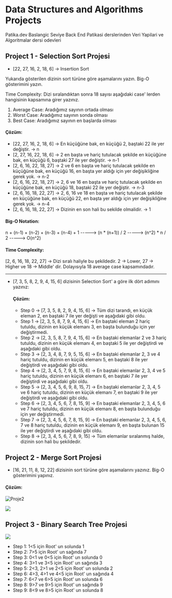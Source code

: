 # Data Structures and Algorithms Projects

 Patika.dev Baslangic Seviye Back End Patikasi derslerinden Veri Yapilari ve Algoritmalar dersi odevleri

## Project 1 - Selection Sort Projesi

- [22, 27, 16, 2, 18, 6] -> Insertion Sort

Yukarıda gösterilen dizinin sort türüne göre aşamalarını yazın. Big-O gösterimini yazın.

Time Complexity: Dizi sıralandıktan sonra 18 sayısı aşağıdaki case' lerden hangisinin kapsamına girer yazınız.

1) Average Case: Aradığımız sayının ortada olması
2) Worst Case: Aradığımız sayının sonda olması
3) Best Case: Aradığımız sayının en başlarda olması

#### Çözüm:

- [22, 27, 16, 2, 18, 6] -> En küçüğüne bak, en küçüğü 2, baştaki 22 ile yer değiştir. -> n
- [2, 27, 16, 22, 18, 6] -> 2 en başta ve hariç tutulacak şekilde en küçüğüne bak, en küçüğü 6, baştaki 27 ile yer değiştir. -> n-1
- [2, 6, 16, 22, 18, 27] -> 2 ve 6 en başta ve hariç tutulacak şekilde en küçüğüne bak, en küçüğü 16, en başta yer aldığı için yer değişikliğine gerek yok. -> n-2
- [2, 6, 16, 22, 18, 27] -> 2, 6 ve 16 en başta ve hariç tutulacak şekilde en küçüğüne bak, en küçüğü 18, baştaki 22 ile yer değiştir. -> n-3
- [2, 6, 16, 18, 22, 27] -> 2, 6, 16 ve 18 en başta ve hariç tutulacak şekilde en küçüğüne bak, en küçüğü 22, en başta yer aldığı için yer değişikliğine gerek yok. -> n-4
- [2, 6, 16, 18, 22, 27] -> Dizinin en son hali bu sekilde olmalidir. -> 1

#### Big-O Notation:

n + (n-1) + (n-2) + (n-3) + (n-4) + 1 -----> (n * (n+1)) / 2 -----> (n^2) * n / 2 -----> O(n^2)

#### Time Complexity:

[2, 6, 16, 18, 22, 27] -> Dizi sıralı haliyle bu şekildedir. 2 -> Lower, 27 -> Higher ve 18 -> Middle' dir. Dolayısıyla 18 average case kapsamındadır.

-----------------------------------------------------------------------------------

- [7, 3, 5, 8, 2, 9, 4, 15, 6] dizisinin Selection Sort' a göre ilk dört adımını yazınız:

  #### Çözüm:

  - Step 0 -> [7, 3, 5, 8, 2, 9, 4, 15, 6] -> Tüm dizi tarandı, en küçük eleman 2, en baştaki 7 ile yer değişti ve aşağıdaki gibi oldu.
  - Step 1 -> [2, 3, 5, 8, 7, 9, 4, 15, 6] -> En baştaki eleman 2 hariç tutuldu, dizinin en küçük elemanı 3, en başta bulunduğu için yer değiştirmedi.
  - Step 2 -> [2, 3, 5, 8, 7, 9, 4, 15, 6] -> En baştaki elemanlar 2 ve 3 hariç tutuldu, dizinin en küçük elemanı 4, en baştaki 5 ile yer değiştirdi ve aşağıdaki gibi oldu.
  - Step 3 -> [2, 3, 4, 8, 7, 9, 5, 15, 6] -> En baştaki elemanlar 2, 3 ve 4 hariç tutuldu, dizinin en küçük elemanı 5, en baştaki 8 ile yer değiştirdi ve aşağıdaki gibi oldu.
  - Step 4 -> [2, 3, 4, 5, 7, 9, 8, 15, 6] -> En baştaki elemanlar 2, 3, 4 ve 5 hariç tutuldu, dizinin en küçük elemanı 6, en baştaki 7 ile yer değiştirdi ve aşağıdaki gibi oldu.
  - Step 5 -> [2, 3, 4, 5, 6, 9, 8, 15, 7] -> En baştaki elemanlar 2, 3, 4, 5 ve 6 hariç tutuldu, dizinin en küçük elemanı 7, en baştaki 9 ile yer değiştirdi ve aşağıdaki gibi oldu.
  - Step 6 -> [2, 3, 4, 5, 6, 7, 8, 15, 9] -> En baştaki elemanlar 2, 3, 4, 5, 6 ve 7 hariç tutuldu, dizinin en küçük elemanı 8, en başta bulunduğu için yer değiştirmedi.
  - Step 7 -> [2, 3, 4, 5, 6, 7, 8, 15, 9] -> En baştaki elemanlar 2, 3, 4, 5, 6, 7 ve 8 hariç tutuldu, dizinin en küçük elemanı 9, en başta bulunan 15 ile yer değiştirdi ve aşağıdaki gibi oldu.
  - Step 8 -> [2, 3, 4, 5, 6, 7, 8, 9, 15] -> Tüm elemanlar sıralanmış halde, dizinin son hali bu şekildedir.

 ## Project 2 - Merge Sort Projesi

- [16, 21, 11, 8, 12, 22] dizisinin sort türüne göre aşamalarını yazınız. Big-O gösterimini yapınız.

#### Çözüm:

![Proje2](https://github.com/goknkaya/Data_Structures_and_Algorithms_Projects/blob/main/odev.png)

<img src="https://github.com/goknkaya/Data_Structures_and_Algorithms_Projects/blob/main/odev.png" width="auto">

## Project 3 - Binary Search Tree Projesi

<img src = "https://github.com/goknkaya/Data_Structures_and_Algorithms_Projects/blob/main/indir.png" width = "auto">

- Step 1: 1<5 için Root' un solunda 1
- Step 2: 7>5 için Root' un sağında 7
- Step 3: 0<1 ve 0<5 için Root' un solunda 0
- Step 4: 3>1 ve 3<5 için Root' un sağında 3
- Step 5: 2<3, 2>1 ve 2<5 için Root' un solunda 2
- Step 6: 4>3, 4>1 ve 4<5 için Root' un sağında 4
- Step 7: 6<7 ve 6>5 için Root' un solunda 6
- Step 8: 9>7 ve 9>5 için Root' un sağında 9
- Step 9: 8<9 ve 8>5 için Root' un solunda 8
